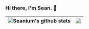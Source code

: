 ### Hi there, I'm Sean. 👋

| <img align="center" src="https://github-readme-stats.vercel.app/api?username=Seanium&show_icons=true&include_all_commits=true&theme=buefy&hide_border=true" alt="Seanium's github stats" /> | <img align="center" src="https://github-readme-stats.vercel.app/api/top-langs/?username=Seanium&layout=compact&theme=buefy&hide_border=true" /> |
| ------------- | ------------- |
